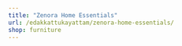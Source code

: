 ```yaml
---
title: "Zenora Home Essentials"
url: /edakkattukayattam/zenora-home-essentials/
shop: furniture
---
```

